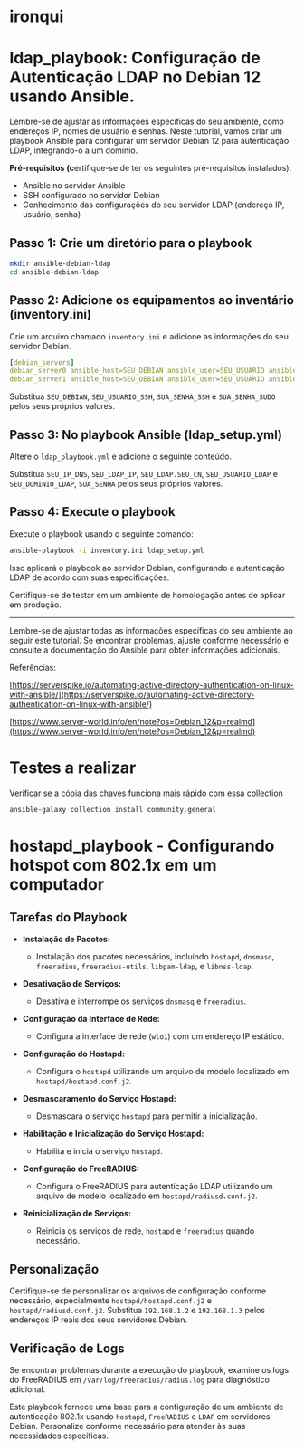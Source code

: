 # ironqui

# ldap_playbook: Configuração de Autenticação LDAP no Debian 12 usando Ansible.

Lembre-se de ajustar as informações específicas do seu ambiente, como endereços IP, nomes de usuário e senhas. Neste tutorial, vamos criar um playbook Ansible para configurar um servidor Debian 12 para autenticação LDAP, integrando-o a um domínio.

**Pré-requisitos (c**ertifique-se de ter os seguintes pré-requisitos instalados):
- Ansible no servidor Ansible
- SSH configurado no servidor Debian
- Conhecimento das configurações do seu servidor LDAP (endereço IP, usuário, senha)

## Passo 1: Crie um diretório para o playbook

```bash
mkdir ansible-debian-ldap
cd ansible-debian-ldap
```

## Passo 2: Adicione os equipamentos ao inventário (inventory.ini)

Crie um arquivo chamado `inventory.ini` e adicione as informações do seu servidor Debian.

```yaml
[debian_servers]
debian_server0 ansible_host=SEU_DEBIAN ansible_user=SEU_USUARIO ansible_ssh_pass=SUA_SENHA ansible_become_pass=SUA_SENHA
debian_server1 ansible_host=SEU_DEBIAN ansible_user=SEU_USUARIO ansible_ssh_pass=SUA_SENHA ansible_become_pass=SUA_SENHA
```

Substitua `SEU_DEBIAN`, `SEU_USUARIO_SSH`, `SUA_SENHA_SSH` e `SUA_SENHA_SUDO` pelos seus próprios valores.

## Passo 3: No playbook Ansible (ldap_setup.yml)

Altere o `ldap_playbook.yml` e adicione o seguinte conteúdo.

Substitua `SEU_IP_DNS`, `SEU_LDAP_IP`, `SEU_LDAP.SEU_CN`, `SEU_USUARIO_LDAP` e `SEU_DOMINIO_LDAP`, `SUA_SENHA` pelos seus próprios valores.

## Passo 4: Execute o playbook

Execute o playbook usando o seguinte comando:

```bash
ansible-playbook -i inventory.ini ldap_setup.yml
```

Isso aplicará o playbook ao servidor Debian, configurando a autenticação LDAP de acordo com suas especificações.

Certifique-se de testar em um ambiente de homologação antes de aplicar em produção.

---

Lembre-se de ajustar todas as informações específicas do seu ambiente ao seguir este tutorial. Se encontrar problemas, ajuste conforme necessário e consulte a documentação do Ansible para obter informações adicionais.

Referências:

[https://serverspike.io/automating-active-directory-authentication-on-linux-with-ansible/](https://serverspike.io/automating-active-directory-authentication-on-linux-with-ansible/)

[https://www.server-world.info/en/note?os=Debian_12&p=realmd](https://www.server-world.info/en/note?os=Debian_12&p=realmd)

# Testes a realizar
Verificar se a cópia das chaves funciona mais rápido com essa collection
```bash
ansible-galaxy collection install community.general
```

# hostapd_playbook - Configurando hotspot com 802.1x em um computador

## Tarefas do Playbook

- **Instalação de Pacotes:**
  - Instalação dos pacotes necessários, incluindo `hostapd`, `dnsmasq`, `freeradius`, `freeradius-utils`, `libpam-ldap`, e `libnss-ldap`.
  
- **Desativação de Serviços:**
  - Desativa e interrompe os serviços `dnsmasq` e `freeradius`.
  
- **Configuração da Interface de Rede:**
  - Configura a interface de rede (`wlo1`) com um endereço IP estático.
  
- **Configuração do Hostapd:**
  - Configura o `hostapd` utilizando um arquivo de modelo localizado em `hostapd/hostapd.conf.j2`.
  
- **Desmascaramento do Serviço Hostapd:**
  - Desmascara o serviço `hostapd` para permitir a inicialização.
  
- **Habilitação e Inicialização do Serviço Hostapd:**
  - Habilita e inicia o serviço `hostapd`.
  
- **Configuração do FreeRADIUS:**
  - Configura o FreeRADIUS para autenticação LDAP utilizando um arquivo de modelo localizado em `hostapd/radiusd.conf.j2`.
  
- **Reinicialização de Serviços:**
  - Reinicia os serviços de rede, `hostapd` e `freeradius` quando necessário.

## Personalização

Certifique-se de personalizar os arquivos de configuração conforme necessário, especialmente `hostapd/hostapd.conf.j2` e `hostapd/radiusd.conf.j2`. Substitua `192.168.1.2` e `192.168.1.3` pelos endereços IP reais dos seus servidores Debian.

## Verificação de Logs

Se encontrar problemas durante a execução do playbook, examine os logs do FreeRADIUS em `/var/log/freeradius/radius.log` para diagnóstico adicional.

Este playbook fornece uma base para a configuração de um ambiente de autenticação 802.1x usando `hostapd`, `FreeRADIUS` e `LDAP` em servidores Debian. Personalize conforme necessário para atender às suas necessidades específicas.
